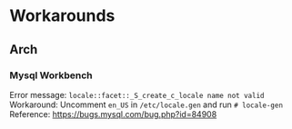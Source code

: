 # Workarounds

## Arch

### Mysql Workbench
Error message: `locale::facet::_S_create_c_locale name not valid`  
Workaround: Uncomment `en_US` in `/etc/locale.gen` and run `# locale-gen`  
Reference: https://bugs.mysql.com/bug.php?id=84908  

